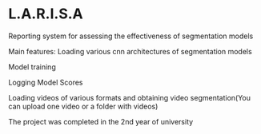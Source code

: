 # L.A.R.I.S.A
Reporting system for assessing the effectiveness of segmentation models

Main features:
  Loading various cnn architectures of segmentation models

  Model training

  Logging Model Scores

  Loading videos of various formats and obtaining video segmentation(You can upload one video or a folder with videos)

The project was completed in the 2nd year of university

